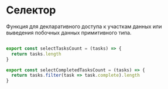 # Селектор

Функция для декларативного доступа к участкам данных или выведения побочных данных примитивного типа.

```js

export const selectTasksCount = (tasks) => {
  return tasks.length
}

export const selectCompletedTasksCount = (tasks) => {
  return tasks.filter(task => task.complete).length
}

```